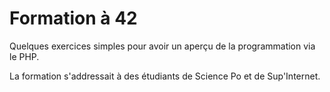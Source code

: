# Formation à 42

Quelques exercices simples pour avoir un aperçu de la programmation via le PHP.

La formation s'addressait à des étudiants de Science Po et de Sup'Internet.
